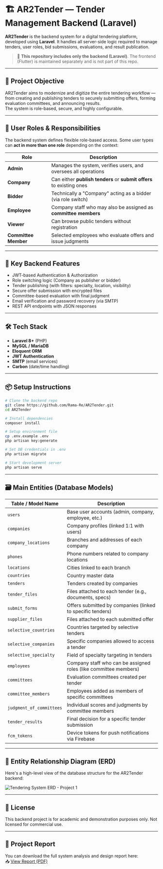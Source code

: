 # 🏗️ AR2Tender — Tender Management Backend (Laravel)

**AR2Tender** is the backend system for a digital tendering platform, developed using **Laravel**. It handles all server-side logic required to manage tenders, user roles, bid submissions, evaluations, and result publication.

> 📌 **This repository includes only the backend (Laravel)**. The frontend (Flutter) is maintained separately and is not part of this repo.

---

## 📌 Project Objective

AR2Tender aims to modernize and digitize the entire tendering workflow — from creating and publishing tenders to securely submitting offers, forming evaluation committees, and announcing results.  
The system is role-based, secure, and highly configurable.

---

## 👥 User Roles & Responsibilities

The backend system defines flexible role-based access. Some user types can **act in more than one role** depending on the context:

| Role             | Description |
|------------------|-------------|
| **Admin**         | Manages the system, verifies users, and oversees all operations |
| **Company**       | Can either **publish tenders** or **submit offers** to existing ones |
| **Bidder**        | Technically a "Company" acting as a bidder (via role switch) |
| **Employee**      | Company staff who may also be assigned as **committee members** |
| **Viewer**        | Can browse public tenders without registration |
| **Committee Member** | Selected employees who evaluate offers and issue judgments |

---

## 🔐 Key Backend Features

- JWT-based Authentication & Authorization
- Role switching logic (Company as publisher or bidder)
- Tender publishing (with filters: specialty, location, visibility)
- Secure offer submission with encrypted files
- Committee-based evaluation with final judgment
- Email verification and password recovery (via SMTP)
- REST API endpoints with JSON responses

---

## 🛠️ Tech Stack

- **Laravel 8+** (PHP)
- **MySQL / MariaDB**
- **Eloquent ORM**
- **JWT Authentication**
- **SMTP** (email services)
- **Carbon** (date/time handling)

---

## 📦 Setup Instructions

```bash
# Clone the backend repo
git clone https://github.com/Rama-Re/AR2Tender.git
cd AR2Tender

# Install dependencies
composer install

# Setup environment file
cp .env.example .env
php artisan key:generate

# Set DB credentials in .env
php artisan migrate

# Start development server
php artisan serve
```

---

## 🗃️ Main Entities (Database Models)

| Table / Model Name       | Description                                                                 |
|--------------------------|-----------------------------------------------------------------------------|
| `users`                  | Base user accounts (admin, company, employee, etc.)                         |
| `companies`              | Company profiles (linked 1:1 with users)                                    |
| `company_locations`      | Branches and addresses of each company                                      |
| `phones`                 | Phone numbers related to company locations                                  |
| `locations`              | Cities linked to each branch                                                |
| `countries`              | Country master data                                                         |
| `tenders`                | Tenders created by companies                                                |
| `tender_files`           | Files attached to each tender (e.g., documents, specs)                      |
| `submit_forms`           | Offers submitted by companies (linked to specific tenders)                 |
| `supplier_files`         | Files attached to each submitted offer                                      |
| `selective_countries`    | Countries targeted by selective tenders                                     |
| `selective_companies`    | Specific companies allowed to access a tender                               |
| `selective_specialty`    | Field of specialty targeting in tenders                                     |
| `employees`              | Company staff who can be assigned roles (like committee members)            |
| `committees`             | Evaluation committees created per tender                                    |
| `committee_members`      | Employees added as members of specific committees                           |
| `judgment_of_committees` | Individual scores and judgments by committee members                        |
| `tender_results`         | Final decision for a specific tender submission                             |
| `fcm_tokens`             | Device tokens for push notifications via Firebase                          |


---


## 🧩 Entity Relationship Diagram (ERD)

Here's a high-level view of the database structure for the AR2Tender backend:

![Tendering System ERD - Project 1](https://github.com/user-attachments/assets/6d984452-50da-45a1-abc9-950804c75354)


---


## 📄 License

This backend project is for academic and demonstration purposes only. Not licensed for commercial use.

---

## 📄 Project Report

You can download the full system analysis and design report here:  
📥 [View Report (PDF)](docs/AR2Tender_Report.pdf)
